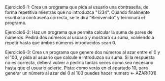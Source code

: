 Ejercicio6-1: Crea un programa que pida al usuario una contraseña, de forma repetitiva mientras que no introduzca "1234". Cuando finalmente escriba la contraseña correcta, se le dirá "Bienvenido" y terminará el programa.

Ejercicio6-2: Haz un programa que permita calcular la suma de pares de números. Pedirá dos números al usuario y mostrará su suma, volviendo a repetir hasta que ambos números introducidos sean 0.

Ejercicio6-3: Crea un programa que genere dos números al azar entre el 0 y el 100, y pida al usuario que calcule e introduzca su suma. Si la respuesta no es correcta, deberá volver a pedirla tantas veces como sea necesario hasta que el usuario acierte.
Pista: como verás en el apartado 10, para generar un número al azar del 0 al 100 puedes hacer numero <- AZAR(101)